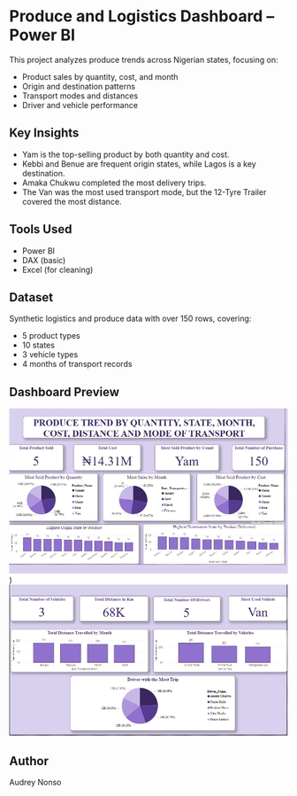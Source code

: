 # Produce and Logistics Dashboard – Power BI

This project analyzes produce trends across Nigerian states, focusing on:
- Product sales by quantity, cost, and month
- Origin and destination patterns
- Transport modes and distances
- Driver and vehicle performance

## Key Insights
- Yam is the top-selling product by both quantity and cost.
- Kebbi and Benue are frequent origin states, while Lagos is a key destination.
- Amaka Chukwu completed the most delivery trips.
- The Van was the most used transport mode, but the 12-Tyre Trailer covered the most distance.

## Tools Used
- Power BI
- DAX (basic)
- Excel (for cleaning)

## Dataset
Synthetic logistics and produce data with over 150 rows, covering:
- 5 product types
- 10 states
- 3 vehicle types
- 4 months of transport records

## Dashboard Preview
![Dashboard Overview](https://github.com/AudreyNonso/Power-BI-Dashboard/blob/main/screenshots/Dashboard%20Overview%201.jpg))
![Dashboard Overview](https://github.com/AudreyNonso/Power-BI-Dashboard/blob/main/screenshots/Dashboard%20Overview%202.jpg)

## Author
Audrey Nonso
